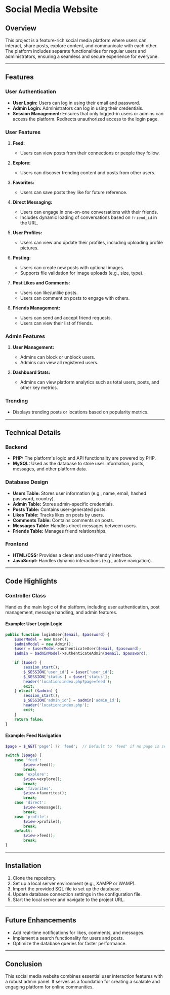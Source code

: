 # Social Media Website

## Overview
This project is a feature-rich social media platform where users can interact, share posts, explore content, and communicate with each other. The platform includes separate functionalities for regular users and administrators, ensuring a seamless and secure experience for everyone.

---

## Features

### User Authentication
- **User Login:** Users can log in using their email and password.
- **Admin Login:** Administrators can log in using their credentials.
- **Session Management:** Ensures that only logged-in users or admins can access the platform. Redirects unauthorized access to the login page.

### User Features
1. **Feed:**
   - Users can view posts from their connections or people they follow.

2. **Explore:**
   - Users can discover trending content and posts from other users.

3. **Favorites:**
   - Users can save posts they like for future reference.

4. **Direct Messaging:**
   - Users can engage in one-on-one conversations with their friends.
   - Includes dynamic loading of conversations based on `friend_id` in the URL.

5. **User Profiles:**
   - Users can view and update their profiles, including uploading profile pictures.

6. **Posting:**
   - Users can create new posts with optional images.
   - Supports file validation for image uploads (e.g., size, type).

7. **Post Likes and Comments:**
   - Users can like/unlike posts.
   - Users can comment on posts to engage with others.

8. **Friends Management:**
   - Users can send and accept friend requests.
   - Users can view their list of friends.

### Admin Features
1. **User Management:**
   - Admins can block or unblock users.
   - Admins can view all registered users.

2. **Dashboard Stats:**
   - Admins can view platform analytics such as total users, posts, and other key metrics.

### Trending
- Displays trending posts or locations based on popularity metrics.

---

## Technical Details

### Backend
- **PHP:** The platform's logic and API functionality are powered by PHP.
- **MySQL:** Used as the database to store user information, posts, messages, and other platform data.

### Database Design
- **Users Table:** Stores user information (e.g., name, email, hashed password, country).
- **Admin Table:** Stores admin-specific credentials.
- **Posts Table:** Contains user-generated posts.
- **Likes Table:** Tracks likes on posts by users.
- **Comments Table:** Contains comments on posts.
- **Messages Table:** Handles direct messages between users.
- **Friends Table:** Manages friend relationships.

### Frontend
- **HTML/CSS:** Provides a clean and user-friendly interface.
- **JavaScript:** Handles dynamic interactions (e.g., active navigation).

---

## Code Highlights

### Controller Class
Handles the main logic of the platform, including user authentication, post management, message handling, and admin features.

#### Example: User Login Logic
```php
public function loginUser($email, $password) {
    $userModel = new User();
    $adminModel = new Admin();
    $user = $userModel->authenticateUser($email, $password);
    $admin = $adminModel->authenticateAdmin($email, $password);

    if ($user) {
        session_start();
        $_SESSION['user_id'] = $user['user_id'];
        $_SESSION['status'] = $user['status'];
        header('location:index.php?page=feed');
        exit;
    } elseif ($admin) {
        session_start();
        $_SESSION['admin_id'] = $admin['admin_id'];
        header('location:index.php');
        exit;
    }
    return false;
}
```

#### Example: Feed Navigation
```php
$page = $_GET['page'] ?? 'feed';  // Default to 'feed' if no page is set

switch ($page) {
    case 'feed':
        $view->feed();
        break;
    case 'explore':
        $view->explore();
        break;
    case 'favorites':
        $view->favorites();
        break;
    case 'direct':
        $view->message();
        break;
    case 'profile':
        $view->profile();
        break;
    default:
        $view->feed();
        break;
}
```

---

## Installation
1. Clone the repository.
2. Set up a local server environment (e.g., XAMPP or WAMP).
3. Import the provided SQL file to set up the database.
4. Update database connection settings in the configuration file.
5. Start the local server and navigate to the project URL.

---

## Future Enhancements
- Add real-time notifications for likes, comments, and messages.
- Implement a search functionality for users and posts.
- Optimize the database queries for faster performance.

---

## Conclusion
This social media website combines essential user interaction features with a robust admin panel. It serves as a foundation for creating a scalable and engaging platform for online communities.

